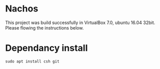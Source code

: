 # Nachos

This project was build successfully in VirtualBox 7.0, ubuntu 16.04 32bit.  
Please flowing the instructions below.


# Dependancy install
```
sudo apt install csh git
```

# 
